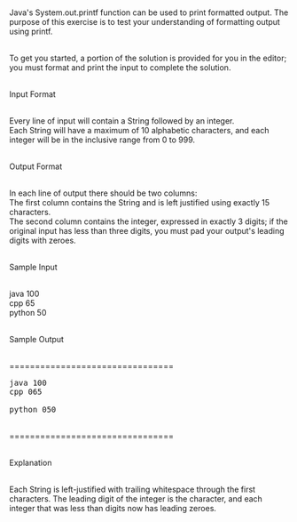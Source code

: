 <br>Java's System.out.printf function can be used to print formatted output. The purpose of this exercise is to test your understanding of formatting output using printf.

<br>To get you started, a portion of the solution is provided for you in the editor; you must format and print the input to complete the solution.

<br>Input Format

<br>Every line of input will contain a String followed by an integer.
<br>Each String will have a maximum of 10 alphabetic characters, and each integer will be in the inclusive range from 0 to 999.

<br>Output Format

<br>In each line of output there should be two columns:
<br>The first column contains the String and is left justified using exactly 15 characters.
<br>The second column contains the integer, expressed in exactly 3 digits; if the original input has less than three digits, you must pad your output's leading digits with zeroes.

<br>Sample Input

<br>java 100
<br>cpp 65
<br>python 50

<br>Sample Output

<br>================================
<br><pre>java           100
<br>cpp            065 
<br>python         050 </pre>
<br>================================

<br>Explanation

<br>Each String is left-justified with trailing whitespace through the first  characters. The leading digit of the integer is the  character, and each integer that was less than  digits now has leading zeroes.
